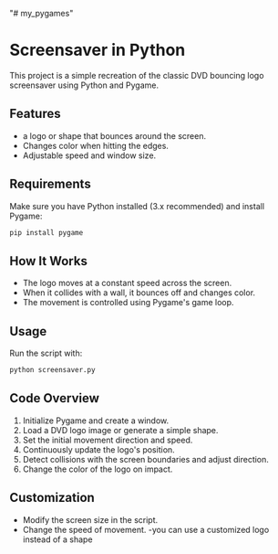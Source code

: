 "# my_pygames" 

# Screensaver in Python

This project is a simple recreation of the classic DVD bouncing logo screensaver using Python and Pygame.

## Features
- a logo or shape that bounces around the screen.
- Changes color when hitting the edges.
- Adjustable speed and window size.

## Requirements
Make sure you have Python installed (3.x recommended) and install Pygame:
```sh
pip install pygame
```

## How It Works
- The logo moves at a constant speed across the screen.
- When it collides with a wall, it bounces off and changes color.
- The movement is controlled using Pygame's game loop.

## Usage
Run the script with:
```sh
python screensaver.py
```

## Code Overview
1. Initialize Pygame and create a window.
2. Load a DVD logo image or generate a simple shape.
3. Set the initial movement direction and speed.
4. Continuously update the logo's position.
5. Detect collisions with the screen boundaries and adjust direction.
6. Change the color of the logo on impact.

## Customization
- Modify the screen size in the script.
- Change the speed of movement.
-you can use a customized logo instead of a shape
